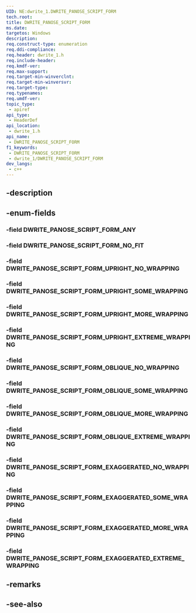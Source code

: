 ```yaml
---
UID: NE:dwrite_1.DWRITE_PANOSE_SCRIPT_FORM
tech.root: 
title: DWRITE_PANOSE_SCRIPT_FORM
ms.date: 
targetos: Windows
description: 
req.construct-type: enumeration
req.ddi-compliance: 
req.header: dwrite_1.h
req.include-header: 
req.kmdf-ver: 
req.max-support: 
req.target-min-winverclnt: 
req.target-min-winversvr: 
req.target-type: 
req.typenames: 
req.umdf-ver: 
topic_type:
 - apiref
api_type:
 - HeaderDef
api_location:
 - dwrite_1.h
api_name:
 - DWRITE_PANOSE_SCRIPT_FORM
f1_keywords:
 - DWRITE_PANOSE_SCRIPT_FORM
 - dwrite_1/DWRITE_PANOSE_SCRIPT_FORM
dev_langs:
 - c++
---
```


## -description

## -enum-fields

### -field DWRITE_PANOSE_SCRIPT_FORM_ANY

### -field DWRITE_PANOSE_SCRIPT_FORM_NO_FIT

### -field DWRITE_PANOSE_SCRIPT_FORM_UPRIGHT_NO_WRAPPING

### -field DWRITE_PANOSE_SCRIPT_FORM_UPRIGHT_SOME_WRAPPING

### -field DWRITE_PANOSE_SCRIPT_FORM_UPRIGHT_MORE_WRAPPING

### -field DWRITE_PANOSE_SCRIPT_FORM_UPRIGHT_EXTREME_WRAPPING

### -field DWRITE_PANOSE_SCRIPT_FORM_OBLIQUE_NO_WRAPPING

### -field DWRITE_PANOSE_SCRIPT_FORM_OBLIQUE_SOME_WRAPPING

### -field DWRITE_PANOSE_SCRIPT_FORM_OBLIQUE_MORE_WRAPPING

### -field DWRITE_PANOSE_SCRIPT_FORM_OBLIQUE_EXTREME_WRAPPING

### -field DWRITE_PANOSE_SCRIPT_FORM_EXAGGERATED_NO_WRAPPING

### -field DWRITE_PANOSE_SCRIPT_FORM_EXAGGERATED_SOME_WRAPPING

### -field DWRITE_PANOSE_SCRIPT_FORM_EXAGGERATED_MORE_WRAPPING

### -field DWRITE_PANOSE_SCRIPT_FORM_EXAGGERATED_EXTREME_WRAPPING

## -remarks

## -see-also

